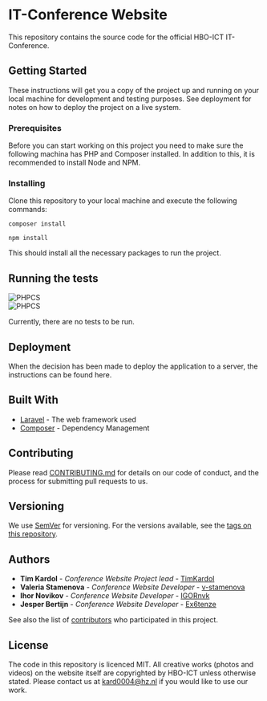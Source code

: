 # IT-Conference Website

This repository contains the source code for the official HBO-ICT IT-Conference. 

## Getting Started

These instructions will get you a copy of the project up and running on your local machine for development and testing purposes. See deployment for notes on how to deploy the project on a live system.

### Prerequisites
Before you can start working on this project you need to make sure the following machina has PHP and Composer installed. In addition to this, it is recommended to install Node and NPM. 

### Installing

Clone this repository to your local machine and execute the following commands:
```
composer install
```
```
npm install
```
This should install all the necessary packages to run the project. 

## Running the tests
![PHPCS](https://github.com/HZ-HBO-ICT/it-conference/actions/workflows/main.yml/badge.svg)\
![PHPCS](https://github.com/HZ-HBO-ICT/it-conference/actions/workflows/laravel.yml/badge.svg)
<!-- Explain how to run the automated tests for this system -->
Currently, there are no tests to be run.

<!-- ### Break down into end-to-end tests -->

<!-- Explain what these tests test and why

```
Give an example
``` -->

<!-- ### And coding style tests

Explain what these tests test and why

```
Give an example
``` -->

## Deployment

When the decision has been made to deploy the application to a server, the instructions can be found here.

## Built With

* [Laravel](https://laravel.com/docs) - The web framework used
* [Composer](https://getcomposer.org/) - Dependency Management
<!-- * [ROME](https://rometools.github.io/rome/) - Used to generate RSS Feeds -->

## Contributing

Please read [CONTRIBUTING.md](https://gist.github.com/PurpleBooth/b24679402957c63ec426) for details on our code of conduct, and the process for submitting pull requests to us.

## Versioning

We use [SemVer](http://semver.org/) for versioning. For the versions available, see the [tags on this repository](https://github.com/your/project/tags). 

## Authors

* **Tim Kardol** - *Conference Website Project lead* - [TimKardol](https://github.com/TimKardol)
* **Valeria Stamenova** - *Conference Website Developer* - [v-stamenova](https://github.com/v-stamenova)
* **Ihor Novikov** - *Conference Website Developer* - [IGORnvk](https://github.com/IGORnvk)
* **Jesper Bertijn** - *Conference Website Developer* - [Ex6tenze](https://github.com/Ex6tenze)

See also the list of [contributors](https://github.com/HZ-HBO-ICT/it-conference/contributors) who participated in this project.

## License
The code in this repository is licenced MIT. All creative works (photos and videos) on the website itself are copyrighted by HBO-ICT unless otherwise stated. Please contact us at kard0004@hz.nl if you would like to use our work.

<!-- This project is licensed under the MIT License - see the [LICENSE.md](LICENSE.md) file for details -->

<!-- ## Acknowledgments

* Hat tip to anyone whose code was used
* Inspiration
* etc -->

